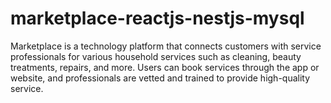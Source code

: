 # marketplace-reactjs-nestjs-mysql
Marketplace is a technology platform that connects customers with service professionals for various household services such as cleaning, beauty treatments, repairs, and more. Users can book services through the app or website, and professionals are vetted and trained to provide high-quality service.
